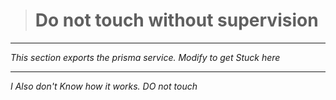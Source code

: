 
>  # Do not touch without supervision 

---
 _This section exports the prisma service. Modify to get Stuck here_

----
_I Also don't Know how it works. DO not touch_